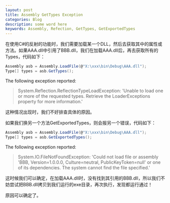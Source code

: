 ```yaml
---
layout: post
title: Assembly GetTypes Exception
categories: Blog
description: some word here
keywords: Assembly, Refection, GetTypes, GetExportedTypes
---
```


在使用C#的反射的功能时，我们需要加载某一个DLL，然后去获取其中的属性或方法。如果AAA.dll中引用了BBB.dll，我们在加载AAA.dll后，再去获取所有的Types，代码如下：

```.cs
Assembly asb = Assembly.LoadFile(@"X:\xxx\bin\Debug\AAA.dll");
Type[] types = asb.GetTypes();
```

The following exception reported:
> System.Reflection.ReflectionTypeLoadException: 'Unable to load one or more of the requested types. Retrieve the LoaderExceptions property for more information.'

这种情况出现时，我们不好排查具体的原因。

如果我们换另一个方法GetExportedTypes，则会报另一个错误，代码如下：

```.cs
Assembly asb = Assembly.LoadFile(@"X:\xxx\bin\Debug\AAA.dll");
Type[] types = asb.GetExportedTypes();
```

The following exception reported:
> System.IO.FileNotFoundException: 'Could not load file or assembly 'BBB, Version=1.0.0.0, Culture=neutral, PublicKeyToken=null' or one of its dependencies. The system cannot find the file specified.'

这时候我们可以确定，在加载AAA.dll时，没有找到其引用的BBB.dll，所以我们不妨尝试把BBB.dll拷贝到我们运行的exe目录，再次执行，发现都运行通过！

原因可以确定了。